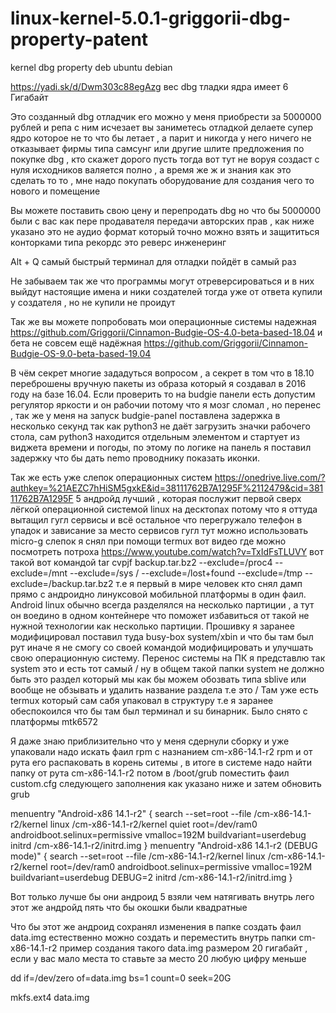 # linux-kernel-5.0.1-griggorii-dbg-property-patent
kernel dbg property deb ubuntu debian

https://yadi.sk/d/Dwm303c88egAzg вес dbg тладки ядра имеет 6 Гигабайт

Это созданный  dbg отладчик его можно у меня приобрести за 5000000 рублей и репа с ним исчезает 
вы заниметесь отладкой делаете супер ядро которое не то что бы летает , а парит и никогда у него ничего не отказывает 
фирмы типа самсунг или другие шлите предложения по покупке dbg , кто скажет дорого пусть тогда вот тут не воруя создаст с нуля
исходников валяется полно , а время же ж и знания как это сделать то то , мне надо покупать оборудование для создания чего то 
нового и помещение

Вы можете поставить свою цену и перепродать dbg но что бы 5000000 были с вас как пере продавателя передачи авторских прав , как ниже указано это не аудио формат который точно можно взять и защититься конторками типа рекордс это реверс инженеринг

Alt + Q самый быстрый терминал для отладки пойдёт в самый раз

Не забываем так же что программы могут отреверсироваться и в них выйдут настоящие имена и ники создателей тогда уже от ответа 
купили у создателя , но не купили не проидут

Так же вы можете попробовать мои операционные системы надежная https://github.com/Griggorii/Cinnamon-Budgie-OS-4.0-beta-based-18.04
 и бета не совсем ещё надёжная https://github.com/Griggorii/Cinnamon-Budgie-OS-9.0-beta-based-19.04 
 
 В чём секрет многие зададуться вопросом , а секрет в том что в 18.10 переброшены вручную пакеты из образа который я создавал в 2016 году на базе 16.04.  Если проверить то на budgie панели есть допустим регулятор яркости и он рабочии потому что я мозг сломал , но перенес , так же у меня на запуск budgie-panel поставлена задержка в несколько секунд так как python3 не даёт загрузить значки 
 рабочего стола, сам python3 находится отдельным элементом и стартует из виджета времени и погоды, по этому по логике на панель я поставил задержку что бы дать nemo проводнику показать иконки.
 
Так же есть уже слепок операционных систем https://onedrive.live.com/?authkey=%21AEZC7hHiSM5gxkE&id=38111762B7A1295F%2112479&cid=38111762B7A1295F 5 андройд лучший , которая послужит первой сверх лёгкой операционной системой linux на десктопах потому что я оттуда вытащил гугл сервисы и всё остальное что перегружало телефон в упадок и зависание за место сервисов гугл тут можно использовать micro-g слепок я снял при помощи termux вот видео где можно посмотреть потроха https://www.youtube.com/watch?v=TxIdFsTLUVY вот такой вот командой tar cvpjf backup.tar.bz2 --exclude=/proc4 --exclude=/mnt --exclude=/sys / --exclude=/lost+found --exclude=/tmp --exclude=/backup.tar.bz2 т.е я первый в мире человек кто снял дамп прямо с андроидно линуксовой мобильной платформы в один фаил.
Android linux обычно всегда разделялся на несколько партиции , а тут он воедино в одном контейнере что поможет избавиться от такой не нужной технологии как несколько партиции.
Прошивку я заранее модифицировал поставил туда busy-box system/xbin и что бы там был рут иначе я не смогу со своей командой модифицировать и улучшать свою операционную систему.
Перенос системы на ПК я представлю так system это и есть тот самый /  ну в общем такой папки system не должно быть это раздел который мы как бы можем обозвать типа sblive или вообще не обзывать и удалить название раздела т.е это /
Там уже есть termux который сам сабя упаковал в структуру т.е я заранее обеспокоился что бы там был терминал и su бинарник.
Было снято с платформы mtk6572

Я даже знаю приблизительно что у меня сдернули сборку и уже упаковали надо искать фаил rpm с назнанием cm-x86-14.1-r2  rpm и
от рута его распаковать в корень ситемы , в итоге в системе надо найти папку от рута cm-x86-14.1-r2 потом в /boot/grub поместить фаил custom.cfg следующего заполнения как указано ниже и затем обновить grub

menuentry "Android-x86 14.1-r2" {
	search --set=root --file /cm-x86-14.1-r2/kernel
	linux /cm-x86-14.1-r2/kernel quiet root=/dev/ram0 androidboot.selinux=permissive vmalloc=192M buildvariant=userdebug 
	initrd /cm-x86-14.1-r2/initrd.img
}
menuentry "Android-x86 14.1-r2 (DEBUG mode)" {
	search --set=root --file /cm-x86-14.1-r2/kernel
	linux /cm-x86-14.1-r2/kernel root=/dev/ram0 androidboot.selinux=permissive vmalloc=192M buildvariant=userdebug DEBUG=2
	initrd /cm-x86-14.1-r2/initrd.img
}

Вот только лучше бы они андроид 5 взяли чем натягивать внутрь лего этот же андройд пять что бы окошки были квадратные

Что бы этот же андроид сохранял изменения в папке создать фаил data.img естественно можно создать и переместить внутрь папки 
cm-x86-14.1-r2 пример создания такого data.img размером 20 гигабайт , если у вас мало места то ставьте за место 20 любую цифру меньше

dd if=/dev/zero of=data.img bs=1 count=0 seek=20G

mkfs.ext4 data.img
